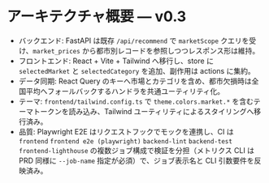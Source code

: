 # アーキテクチャ概要 — v0.3

- バックエンド: FastAPI は既存 `/api/recommend` で `marketScope` クエリを受け、`market_prices` から都市別レコードを参照しつつレスポンス形は維持。
- フロントエンド: React + Vite + Tailwind へ移行し、store に `selectedMarket` と `selectedCategory` を追加、副作用は actions に集約。
- データ同期: React Query のキーへ市場とカテゴリを含め、都市欠損時は全国平均へフォールバックするハンドラを共通ユーティリティ化。
- テーマ: `frontend/tailwind.config.ts` で `theme.colors.market.*` を含むテーマトークンを読み込み、Tailwind ユーティリティによるスタイリングへ移行済み。
- 品質: Playwright E2E はリクエストフックでモックを連携し、CI は `frontend` `frontend e2e (playwright)` `backend-lint` `backend-test` `frontend-lighthouse` の複数ジョブ構成で検証を分担（メトリクス CLI は PRD 同様に `--job-name` 指定が必須）で、ジョブ表示名と CLI 引数要件を反映済み。
